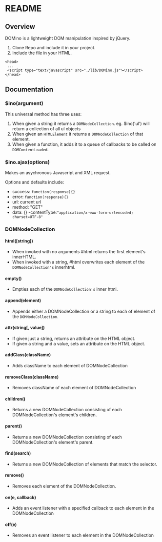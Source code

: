 # README

## Overview
DOMino is a lightweight DOM manipulation inspired by jQuery.
1. Clone Repo and include it in your project.
2. Include the file in your HTML.
 ```
 <head>
  ...
  <script type="text/javascript" src="./lib/DOMino.js"></script>
</head>
```

## Documentation

### $ino(argument)

This universal method has three uses:
1. When given a string it returns a `DOMNodeCollection`. eg. $ino('ul') will return a collection of all ul objects
2. When given an `HTMLElement` it returns a `DOMNodeCollection` of that element.
3. When given a function, it adds it to a queue of callbacks to be called on `DOMContentLoaded`.

### $ino.ajax(options)
Makes an asychronous Javascript and XML request.

Options and defaults include:
- success: `function(response){}`
- error: `function(response){}`
- url: current url
- method: "GET"
- data: {}
-contentType:`"application/x-www-form-urlencoded; charset=UTF-8"`

### DOMNodeCollection

#### html([string])
- When invoked with no arguments #html returns the first element's innerHTML.
- When invoked with a string, #html overwrites each element of the `DOMNodeCollection's` innerhtml.

#### empty()
- Empties each of the `DOMNodeCollection's` inner html.

#### append(element)
- Appends either a DOMNodeCollection or a string to each of element of the `DOMNodeCollection`.

#### attr(string[, value])
- If given just a string, returns an attribute on the HTML object.
- If given a string and a value, sets an attribute on the HTML object.

#### addClass(className)
- Adds className to each element of DOMNodeCollection

#### removeClass(className)
- Removes className of each element of DOMNodeCollection

#### children()
- Returns a new DOMNodeCollection consisting of each DOMNodeCollection's element's children.

#### parent()
- Returns a new DOMNodeCollection consisting of each DOMNodeCollection's element's parent.

#### find(search)
- Returns a new DOMNodeCollection of elements that match the selector.

#### remove()
- Removes each element of the DOMNodeCollection.

#### on(e, callback)
- Adds an event listener with a specified callback to each element in the DOMNodeCollection

#### off(e)
- Removes an event listener to each element in the DOMNodeCollection
